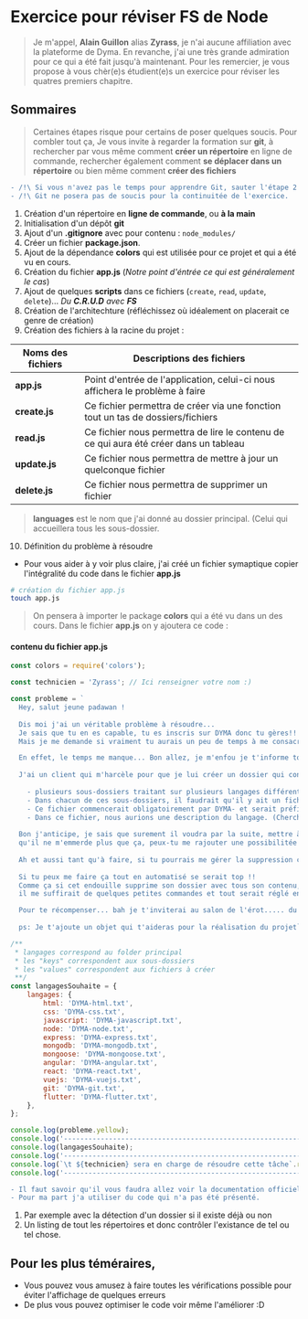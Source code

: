 # Exercice pour réviser FS de Node

> Je m'appel, **Alain Guillon** alias **Zyrass**, je n'ai aucune affiliation avec la plateforme de Dyma.
> En revanche, j'ai une très grande admiration pour ce qui a été fait jusqu'à maintenant.
> Pour les remercier, je vous propose à vous chèr(e)s étudient(e)s un exercice pour réviser les quatres premiers chapitre.

## Sommaires

> Certaines étapes risque pour certains de poser quelques soucis. Pour combler tout ça,
> Je vous invite à regarder la formation sur **git**,
> à rechercher par vous même comment **créer un répertoire** en ligne de commande,
> rechercher également comment **se déplacer dans un répertoire** ou bien même comment **créer des fichiers**

```diff
- /!\ Si vous n'avez pas le temps pour apprendre Git, sauter l'étape 2 et 3
- /!\ Git ne posera pas de soucis pour la continuitée de l'exercice.
```

1. Création d'un répertoire en **ligne de commande**, ou **à la main**
2. Initialisation d'un dépôt **git**
3. Ajout d'un **.gitignore** avec pour contenu : `node_modules/`
4. Créer un fichier **package.json**.
5. Ajout de la dépendance **colors** qui est utilisée pour ce projet et qui a été vu en cours.
6. Création du fichier **app.js** (_Notre point d'éntrée ce qui est généralement le cas_)
7. Ajout de quelques **scripts** dans ce fichiers (`create`, `read`, `update`, `delete`)... _Du **C.R.U.D** avec **FS**_
8. Création de l'architechture (réfléchissez où idéalement on placerait ce genre de création)
9. Création des fichiers à la racine du projet :

| Noms des fichiers | Descriptions des fichiers                                                             |
| ----------------- | ------------------------------------------------------------------------------------- |
| **app.js**        | Point d'entrée de l'application, celui-ci nous affichera le problème à faire          |
| **create.js**     | Ce fichier permettra de créer via une fonction tout un tas de dossiers/fichiers       |
| **read.js**       | Ce fichier nous permettra de lire le contenu de ce qui aura été créer dans un tableau |
| **update.js**     | Ce fichier nous permettra de mettre à jour un quelconque fichier                      |
| **delete.js**     | Ce fichier nous permettra de supprimer un fichier                                     |

> **languages** est le nom que j'ai donné au dossier principal. (Celui qui accueillera tous les sous-dossier.

10. Définition du problème à résoudre

-   Pour vous aider à y voir plus claire, j'ai créé un fichier symaptique copier l'intégralité du code dans le fichier **app.js**

```sh
# création du fichier app.js
touch app.js
```

> On pensera à importer le package **colors** qui a été vu dans un des cours.
> Dans le fichier **app.js** on y ajoutera ce code :

#### contenu du fichier app.js

```js
const colors = require('colors');

const technicien = 'Zyrass'; // Ici renseigner votre nom :)

const probleme = `
  Hey, salut jeune padawan !
  
  Dis moi j'ai un véritable problème à résoudre...
  Je sais que tu en es capable, tu es inscris sur DYMA donc tu gères!!
  Mais je me demande si vraiment tu aurais un peu de temps à me consacré!

  En effet, le temps me manque... Bon allez, je m'enfou je t'informe tout de même du problème.
  
  J'ai un client qui m'harcèle pour que je lui créer un dossier qui contiendrait : 
  
    - plusieurs sous-dossiers traitant sur plusieurs langages différents...
    - Dans chacun de ces sous-dossiers, il faudrait qu'il y ait un fichier au format "txt".
    - Ce fichier commencerait obligatoirement par DYMA- et serait préfixer par le langage en question.
    - Dans ce fichier, nous aurions une description du langage. (Cherche sur google te prends pas la tête) 
  
  Bon j'anticipe, je sais que surement il voudra par la suite, mettre à jour son(ces) fichier(s) et donc pour éviter 
  qu'il ne m'emmerde plus que ça, peux-tu me rajouter une possibilitée de mise à jour du fichier.
  
  Ah et aussi tant qu'à faire, si tu pourrais me gérer la suppression ce serait parfait!
  
  Si tu peux me faire ça tout en automatisé se serait top !!
  Comme ça si cet endouille supprime son dossier avec tous son contenu,
  il me suffirait de quelques petites commandes et tout serait réglé en deux-temps trois mouvements.

  Pour te récompenser... bah je t'inviterai au salon de l'érot..... du jouet pardon xD
  
  ps: Je t'ajoute un objet qui t'aideras pour la réalisation du projet`;

/**
 * langages correspond au folder principal
 * les "keys" correspondent aux sous-dossiers
 * les "values" correspondent aux fichiers à créer
 **/
const langagesSouhaite = {
	langages: {
		html: 'DYMA-html.txt',
		css: 'DYMA-css.txt',
		javascript: 'DYMA-javascript.txt',
		node: 'DYMA-node.txt',
		express: 'DYMA-express.txt',
		mongodb: 'DYMA-mongodb.txt',
		mongoose: 'DYMA-mongoose.txt',
		angular: 'DYMA-angular.txt',
		react: 'DYMA-react.txt',
		vuejs: 'DYMA-vuejs.txt',
		git: 'DYMA-git.txt',
		flutter: 'DYMA-flutter.txt',
	},
};

console.log(probleme.yellow);
console.log('-------------------------------------------------------------- ');
console.log(langagesSouhaite);
console.log('-------------------------------------------------------------- ');
console.log(`\t ${technicien} sera en charge de résoudre cette tâche`.red);
console.log('-------------------------------------------------------------- ');
```

```diff
- Il faut savoir qu'il vous faudra allez voir la documentation officiel de node
- Pour ma part j'a utiliser du code qui n'a pas été présenté.
```

1. Par exemple avec la détection d'un dossier si il existe déjà ou non
2. Un listing de tout les répertoires et donc contrôler l'existance de tel ou tel chose.

## Pour les plus téméraires,

-   Vous pouvez vous amusez à faire toutes les vérifications possible pour éviter l'affichage de quelques erreurs
- De plus vous pouvez optimiser le code voir même l'améliorer :D
